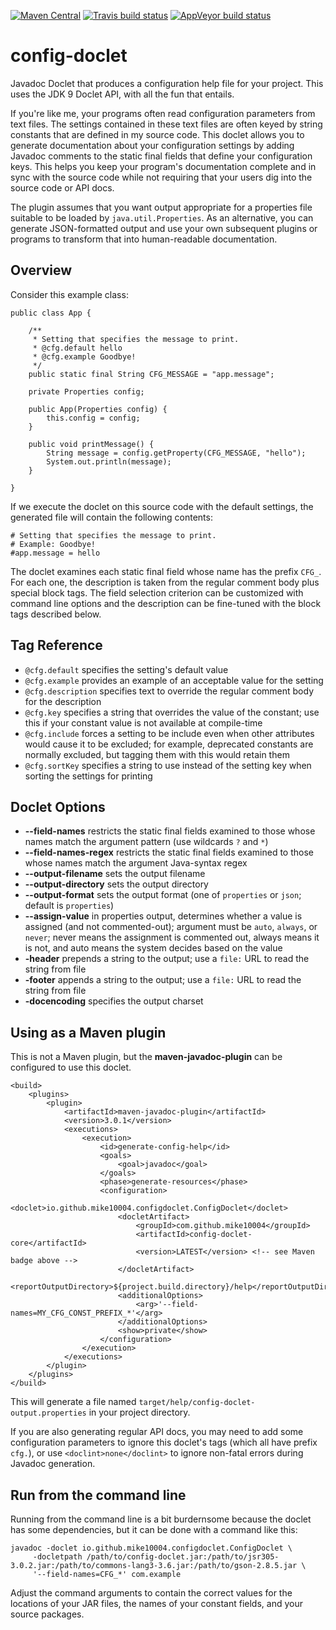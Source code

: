 [![Maven Central](https://img.shields.io/maven-central/v/com.github.mike10004/config-doclet.svg)](https://repo1.maven.org/maven2/com/github/mike10004/config-doclet/)
[![Travis build status](https://img.shields.io/travis/mike10004/config-doclet.svg)](https://travis-ci.org/mike10004/config-doclet)
[![AppVeyor build status](https://ci.appveyor.com/api/projects/status/1t5d502vko29srw4?svg=true)](https://ci.appveyor.com/project/mike10004/config-doclet)

config-doclet
=============

Javadoc Doclet that produces a configuration help file for your project. This 
uses the JDK 9 Doclet API, with all the fun that entails.

If you're like me, your programs often read configuration parameters from text 
files. The settings contained in these text files are often keyed by string 
constants that are defined in my source code. This doclet allows you to 
generate documentation about your configuration settings by adding Javadoc 
comments to the static final fields that define your configuration keys. This 
helps you keep your program's documentation complete and in sync with the 
source code while not requiring that your users dig into the source code or 
API docs.

The plugin assumes that you want output appropriate for a properties file  
suitable to be loaded by `java.util.Properties`. As an alternative, you can 
generate JSON-formatted output and use your own subsequent plugins or programs 
to transform that into human-readable documentation.    

Overview
------------------------------------ 

Consider this example class:

    public class App {
    
        /**
         * Setting that specifies the message to print. 
         * @cfg.default hello
         * @cfg.example Goodbye!
         */
        public static final String CFG_MESSAGE = "app.message";
    
        private Properties config;
    
        public App(Properties config) {
            this.config = config;
        }
    
        public void printMessage() {
            String message = config.getProperty(CFG_MESSAGE, "hello");
            System.out.println(message);
        }
    
    }

If we execute the doclet on this source code with the default settings, the 
generated file will contain the following contents:

    # Setting that specifies the message to print.
    # Example: Goodbye!
    #app.message = hello 

The doclet examines each static final field whose name has the prefix `CFG_`. 
For each one, the description is taken from the regular comment body plus 
special block tags. The field selection criterion can be customized with 
command line options and the description can be fine-tuned with the block tags 
described below.

Tag Reference
-------------

* `@cfg.default` specifies the setting's default value
* `@cfg.example` provides an example of an acceptable value for the setting
* `@cfg.description` specifies text to override the regular comment body for 
  the description  
* `@cfg.key` specifies a string that overrides the value of the constant; use 
  this if your constant value is not available at compile-time 
* `@cfg.include` forces a setting to be include even when other attributes 
  would cause it to be excluded; for example, deprecated constants are 
  normally excluded, but tagging them with this would retain them
* `@cfg.sortKey` specifies a string to use instead of the setting key when 
  sorting the settings for printing 

Doclet Options
--------------

* **--field-names** restricts the static final fields examined to those whose 
  names match the argument pattern  (use wildcards `?` and `*`)
* **--field-names-regex** restricts the static final fields examined to those 
  whose names match the argument Java-syntax regex
* **--output-filename** sets the output filename
* **--output-directory** sets the output directory
* **--output-format** sets the output format (one of `properties` or `json`; 
  default is `properties`)
* **--assign-value** in properties output, determines whether a value is 
  assigned (and not commented-out); argument must be `auto`, `always`, or 
  `never`; never means the assignment is commented out, always means it is not,
  and auto means the system decides based on the value
* **-header** prepends a string to the output; use a `file:` URL to read the 
  string from file 
* **-footer** appends a string to the output; use a `file:` URL to read the 
  string from file
* **-docencoding** specifies the output charset

Using as a Maven plugin
-----------------------

This is not a Maven plugin, but the **maven-javadoc-plugin** can be configured 
to use this doclet.

    <build>
        <plugins>
            <plugin>
                <artifactId>maven-javadoc-plugin</artifactId>
                <version>3.0.1</version>
                <executions>
                    <execution>
                        <id>generate-config-help</id>
                        <goals>
                            <goal>javadoc</goal>
                        </goals>
                        <phase>generate-resources</phase>
                        <configuration>
                            <doclet>io.github.mike10004.configdoclet.ConfigDoclet</doclet>
                            <docletArtifact>
                                <groupId>com.github.mike10004</groupId>
                                <artifactId>config-doclet-core</artifactId>
                                <version>LATEST</version> <!-- see Maven badge above -->
                            </docletArtifact>
                            <reportOutputDirectory>${project.build.directory}/help</reportOutputDirectory>
                            <additionalOptions>
                                <arg>'--field-names=MY_CFG_CONST_PREFIX_*'</arg>
                            </additionalOptions>
                            <show>private</show>
                        </configuration>
                    </execution>
                </executions>
            </plugin>
        </plugins>
    </build>

This will generate a file named `target/help/config-doclet-output.properties` 
in your project directory.

If you are also generating regular API docs, you may need to add some 
configuration parameters to ignore this doclet's tags (which all have prefix 
`cfg.`), or use `<doclint>none</doclint>` to ignore non-fatal errors during 
Javadoc generation.

Run from the command line
-------------------------

Running from the command line is a bit burdernsome because the doclet has some 
dependencies, but it can be done with a command like this:

    javadoc -doclet io.github.mike10004.configdoclet.ConfigDoclet \
         -docletpath /path/to/config-doclet.jar:/path/to/jsr305-3.0.2.jar:/path/to/commons-lang3-3.6.jar:/path/to/gson-2.8.5.jar \
         '--field-names=CFG_*' com.example

Adjust the command arguments to contain the correct values for the locations 
of your JAR files, the names of your constant fields, and your source packages.
